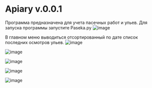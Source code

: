 # Apiary v.0.0.1
Программа предназначена для учета пасечных работ и ульев. Для запуска программы запустите Paseka.py
![image](https://user-images.githubusercontent.com/74006664/144742772-75bd4b2e-1583-408b-8410-a701351f34d4.png)

В главном меню выводиться отсортированный по дате список последних осмотров ульев. 
![image](https://user-images.githubusercontent.com/74006664/144742846-ede8c186-bf3f-4816-8d35-d2797043a9fa.png)

![image](https://user-images.githubusercontent.com/74006664/144742862-a4541e5f-9c78-4698-8fb5-f4bbc8ff218a.png)

![image](https://user-images.githubusercontent.com/74006664/144742870-f87bd163-3987-4042-a84d-3646ab9d24cd.png)

![image](https://user-images.githubusercontent.com/74006664/144742879-f5b93e86-23de-41ce-8624-7385951f3300.png)

![image](https://user-images.githubusercontent.com/74006664/144742901-b6478199-65ad-4fbe-9481-ef7a19b28662.png)

